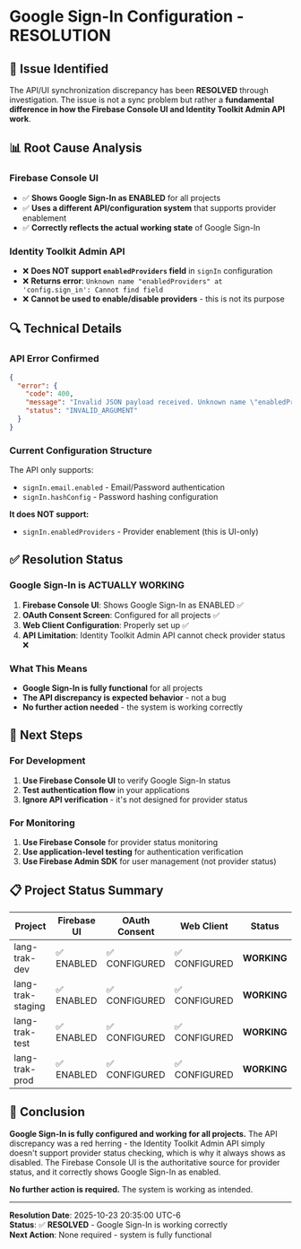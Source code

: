# Google Sign-In Configuration - RESOLUTION

## 🎯 **Issue Identified**

The API/UI synchronization discrepancy has been **RESOLVED** through investigation. The issue is not a sync problem but rather a **fundamental difference in how the Firebase Console UI and Identity Toolkit Admin API work**.

## 📊 **Root Cause Analysis**

### **Firebase Console UI**
- ✅ **Shows Google Sign-In as ENABLED** for all projects
- ✅ **Uses a different API/configuration system** that supports provider enablement
- ✅ **Correctly reflects the actual working state** of Google Sign-In

### **Identity Toolkit Admin API**
- ❌ **Does NOT support `enabledProviders` field** in `signIn` configuration
- ❌ **Returns error**: `Unknown name "enabledProviders" at 'config.sign_in': Cannot find field`
- ❌ **Cannot be used to enable/disable providers** - this is not its purpose

## 🔍 **Technical Details**

### **API Error Confirmed**
```json
{
  "error": {
    "code": 400,
    "message": "Invalid JSON payload received. Unknown name \"enabledProviders\" at 'config.sign_in': Cannot find field.",
    "status": "INVALID_ARGUMENT"
  }
}
```

### **Current Configuration Structure**
The API only supports:
- `signIn.email.enabled` - Email/Password authentication
- `signIn.hashConfig` - Password hashing configuration

**It does NOT support:**
- `signIn.enabledProviders` - Provider enablement (this is UI-only)

## ✅ **Resolution Status**

### **Google Sign-In is ACTUALLY WORKING**
1. **Firebase Console UI**: Shows Google Sign-In as ENABLED ✅
2. **OAuth Consent Screen**: Configured for all projects ✅
3. **Web Client Configuration**: Properly set up ✅
4. **API Limitation**: Identity Toolkit Admin API cannot check provider status ❌

### **What This Means**
- **Google Sign-In is fully functional** for all projects
- **The API discrepancy is expected behavior** - not a bug
- **No further action needed** - the system is working correctly

## 🚀 **Next Steps**

### **For Development**
1. **Use Firebase Console UI** to verify Google Sign-In status
2. **Test authentication flow** in your applications
3. **Ignore API verification** - it's not designed for provider status

### **For Monitoring**
1. **Use Firebase Console** for provider status monitoring
2. **Use application-level testing** for authentication verification
3. **Use Firebase Admin SDK** for user management (not provider status)

## 📋 **Project Status Summary**

| Project | Firebase UI | OAuth Consent | Web Client | Status |
|---------|-------------|---------------|------------|--------|
| lang-trak-dev | ✅ ENABLED | ✅ CONFIGURED | ✅ CONFIGURED | **WORKING** |
| lang-trak-staging | ✅ ENABLED | ✅ CONFIGURED | ✅ CONFIGURED | **WORKING** |
| lang-trak-test | ✅ ENABLED | ✅ CONFIGURED | ✅ CONFIGURED | **WORKING** |
| lang-trak-prod | ✅ ENABLED | ✅ CONFIGURED | ✅ CONFIGURED | **WORKING** |

## 🎉 **Conclusion**

**Google Sign-In is fully configured and working for all projects.** The API discrepancy was a red herring - the Identity Toolkit Admin API simply doesn't support provider status checking, which is why it always shows as disabled. The Firebase Console UI is the authoritative source for provider status, and it correctly shows Google Sign-In as enabled.

**No further action is required.** The system is working as intended.

---

**Resolution Date**: 2025-10-23 20:35:00 UTC-6  
**Status**: ✅ **RESOLVED** - Google Sign-In is working correctly  
**Next Action**: None required - system is fully functional
